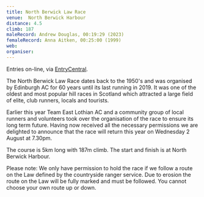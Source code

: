 ```yaml
---
title: North Berwick Law Race
venue: 	North Berwick Harbour
distance: 4.5
climb: 187
maleRecord: Andrew Douglas, 00:19:29 (2023)
femaleRecord: Anna Aitken, 00:25:00 (1999)
web: 
organiser: 
---
```


Entries on-line, via
[EntryCentral](https://www.entrycentral.com/lawrace).

The North Berwick Law Race dates back to the 1950's and was organised
by Edinburgh AC for 60 years until its last running in 2019. It was
one of the oldest and most popular hill races in Scotland which
attracted a large field of elite, club runners, locals and tourists.

Earlier this year Team East Lothian AC and a community group of local
runners and volunteers took over the organisation of the race to
ensure its long term future. Having now received all the necessary
permissions we are delighted to announce that the race will return
this year on Wednesday 2 August at 7.30pm.

The course is 5km long with 187m climb. The start and finish is at
North Berwick Harbour.

Please note: We only have permission to hold the race if we follow a
route on the Law defined by the countryside ranger service.  Due to
erosion the route on the Law will be fully marked and must be
followed. You cannot choose your own route up or down.
